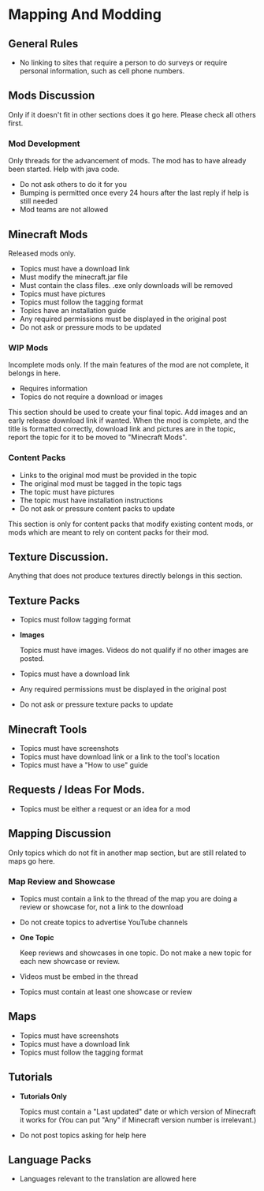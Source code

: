 # Mapping And Modding

## General Rules

* No linking to sites that require a person to do surveys or require personal information, such as cell phone numbers.

## Mods Discussion

Only if it doesn't fit in other sections does it go here. Please check all others first.

### Mod Development

Only threads for the advancement of mods. The mod has to have already been started. Help with java code. 

* Do not ask others to do it for you
* Bumping is permitted once every 24 hours after the last reply if help is still needed
* Mod teams are not allowed

## Minecraft Mods

Released mods only. 

* Topics must have a download link
* Must modify the minecraft.jar file
* Must contain the class files. .exe only downloads will be removed
* Topics must have pictures
* Topics must follow the tagging format
* Topics have an installation guide
* Any required permissions must be displayed in the original post
* Do not ask or pressure mods to be updated

### WIP Mods

Incomplete mods only. If the main features of the mod are not complete, it belongs in here.

* Requires information
* Topics do not require a download or images

This section should be used to create your final topic. 
Add images and an early release download link if wanted.
When the mod is complete, and the title is formatted correctly, 
download link and pictures are in the topic, report the topic for it to be moved to "Minecraft Mods".


### Content Packs

* Links to the original mod must be provided in the topic
* The original mod must be tagged in the topic tags
* The topic must have pictures
* The topic must have installation instructions
* Do not ask or pressure content packs to update

This section is only for content packs that modify existing content mods, or mods which are meant to rely on content packs for their mod.

## Texture Discussion.

Anything that does not produce textures directly belongs in this section.

## Texture Packs

* Topics must follow tagging format
* __Images__
 
  Topics must have images. Videos do not qualify if no other images are posted.

* Topics must have a download link
* Any required permissions must be displayed in the original post
* Do not ask or pressure texture packs to update

## Minecraft Tools

* Topics must have screenshots
* Topics must have download link or a link to the tool's location
* Topics must have a "How to use" guide

## Requests / Ideas For Mods.

* Topics must be either a request or an idea for a mod

## Mapping Discussion

  Only topics which do not fit in another map section, but are still related to maps go here. 

### Map Review and Showcase

* Topics must contain a link to the thread of the map you are doing a review or showcase for,
  not a link to the download
* Do not create topics to advertise YouTube channels
* __One Topic__

  Keep reviews and showcases in one topic. Do not make a new topic for each new showcase or review.
* Videos must be embed in the thread
* Topics must contain at least one showcase or review

## Maps

* Topics must have screenshots
* Topics must have a download link
* Topics must follow the tagging format

## Tutorials

* __Tutorials Only__
 
    Topics must contain a "Last updated" date or which version of Minecraft it works for 
    (You can put "Any" if Minecraft version number is irrelevant.)

* Do not post topics asking for help here

## Language Packs

* Languages relevant to the translation are allowed here
